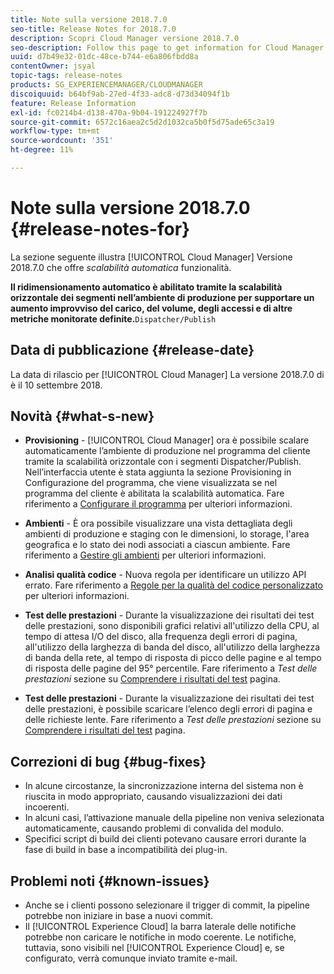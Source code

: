 ```yaml
---
title: Note sulla versione 2018.7.0
seo-title: Release Notes for 2018.7.0
description: Scopri Cloud Manager versione 2018.7.0
seo-description: Follow this page to get information for Cloud Manager Release 2018.7.0.
uuid: d7b49e32-01dc-48ce-b744-e6a806fbdd8a
contentOwner: jsyal
topic-tags: release-notes
products: SG_EXPERIENCEMANAGER/CLOUDMANAGER
discoiquuid: b64bf9ab-27ed-4f33-adc8-d73d34094f1b
feature: Release Information
exl-id: fc0214b4-d138-470a-9b04-191224927f7b
source-git-commit: 6572c16aea2c5d2d1032ca5b0f5d75ade65c3a19
workflow-type: tm+mt
source-wordcount: '351'
ht-degree: 11%

---
```


# Note sulla versione 2018.7.0 {#release-notes-for}

La sezione seguente illustra [!UICONTROL Cloud Manager] Versione 2018.7.0 che offre *scalabilità automatica* funzionalità.

**Il ridimensionamento automatico è abilitato tramite la scalabilità orizzontale dei segmenti nell’ambiente di produzione per supportare un aumento improvviso del carico, del volume, degli accessi e di altre metriche monitorate definite.**`Dispatcher/Publish`

## Data di pubblicazione {#release-date}

La data di rilascio per [!UICONTROL Cloud Manager] La versione 2018.7.0 di è il 10 settembre 2018.

## Novità {#what-s-new}

* **Provisioning** - [!UICONTROL Cloud Manager] ora è possibile scalare automaticamente l’ambiente di produzione nel programma del cliente tramite la scalabilità orizzontale con i segmenti Dispatcher/Publish. Nell’interfaccia utente è stata aggiunta la sezione Provisioning in Configurazione del programma, che viene visualizzata se nel programma del cliente è abilitata la scalabilità automatica. Fare riferimento a [Configurare il programma](/help/getting-started/program-setup.md) per ulteriori informazioni.

* **Ambienti** - È ora possibile visualizzare una vista dettagliata degli ambienti di produzione e staging con le dimensioni, lo storage, l&#39;area geografica e lo stato dei nodi associati a ciascun ambiente. Fare riferimento a [Gestire gli ambienti](/help/using/managing-environments.md) per ulteriori informazioni.

* **Analisi qualità codice** - Nuova regola per identificare un utilizzo API errato. Fare riferimento a [Regole per la qualità del codice personalizzato](/help/using/custom-code-quality-rules.md) per ulteriori informazioni.

* **Test delle prestazioni** - Durante la visualizzazione dei risultati dei test delle prestazioni, sono disponibili grafici relativi all&#39;utilizzo della CPU, al tempo di attesa I/O del disco, alla frequenza degli errori di pagina, all&#39;utilizzo della larghezza di banda del disco, all&#39;utilizzo della larghezza di banda della rete, al tempo di risposta di picco delle pagine e al tempo di risposta delle pagine del 95° percentile. Fare riferimento a *Test delle prestazioni* sezione su [Comprendere i risultati del test](/help/using/code-quality-testing.md) pagina.

* **Test delle prestazioni** - Durante la visualizzazione dei risultati dei test delle prestazioni, è possibile scaricare l’elenco degli errori di pagina e delle richieste lente. Fare riferimento a *Test delle prestazioni* sezione su [Comprendere i risultati del test](/help/using/code-quality-testing.md) pagina.

## Correzioni di bug {#bug-fixes}

* In alcune circostanze, la sincronizzazione interna del sistema non è riuscita in modo appropriato, causando visualizzazioni dei dati incoerenti.
* In alcuni casi, l’attivazione manuale della pipeline non veniva selezionata automaticamente, causando problemi di convalida del modulo.
* Specifici script di build dei clienti potevano causare errori durante la fase di build in base a incompatibilità dei plug-in.

## Problemi noti {#known-issues}

* Anche se i clienti possono selezionare il trigger di commit, la pipeline potrebbe non iniziare in base a nuovi commit.
* Il [!UICONTROL Experience Cloud] la barra laterale delle notifiche potrebbe non caricare le notifiche in modo coerente. Le notifiche, tuttavia, sono visibili nel [!UICONTROL Experience Cloud] e, se configurato, verrà comunque inviato tramite e-mail.
